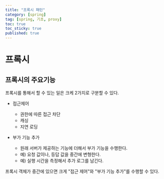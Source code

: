 ```yaml
---
title: "프록시 패턴"
category: [spring]
tag: [spring, 기초, proxy]
toc: true
toc_sticky: true
published: true
---
```


# 프록시

## 프록시의 주요기능

프록시를 통해서 할 수 있는 일은 크케 2가지로 구분할 수 있다.

- 접근제어

  - 권한에 따른 접근 차단
  - 캐싱
  - 지연 로딩

- 부가 기능 추가
  - 원래 서버가 제공하는 기능에 더해서 부가 기능을 수행한다.
  - 예) 요청 값이나, 등답 값을 중간에 변형한다.
  - 예) 실행 시간을 측정해서 추가 로그를 남긴다.

프록시 객체가 중간에 있으면 크게 "접근 제어"와 "부가 기능 추가"를 수행할 수 있다.
